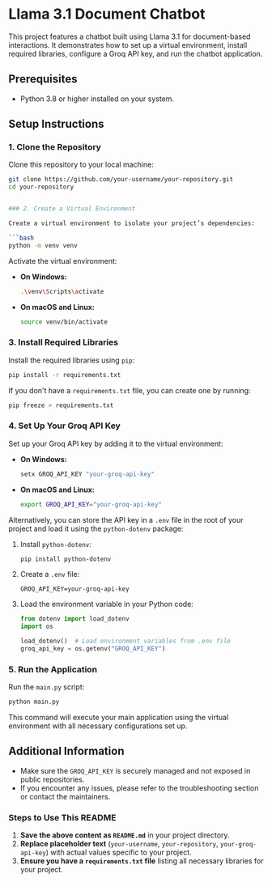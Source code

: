 # Llama 3.1 Document Chatbot

This project features a chatbot built using Llama 3.1 for document-based interactions. It demonstrates how to set up a virtual environment, install required libraries, configure a Groq API key, and run the chatbot application.

## Prerequisites

- Python 3.8 or higher installed on your system.

## Setup Instructions

### 1. Clone the Repository

Clone this repository to your local machine:

```bash
git clone https://github.com/your-username/your-repository.git
cd your-repository


### 2. Create a Virtual Environment

Create a virtual environment to isolate your project’s dependencies:

```bash
python -m venv venv
```

Activate the virtual environment:

- **On Windows:**

    ```bash
    .\venv\Scripts\activate
    ```

- **On macOS and Linux:**

    ```bash
    source venv/bin/activate
    ```

### 3. Install Required Libraries

Install the required libraries using `pip`:

```bash
pip install -r requirements.txt
```

If you don't have a `requirements.txt` file, you can create one by running:

```bash
pip freeze > requirements.txt
```

### 4. Set Up Your Groq API Key

Set up your Groq API key by adding it to the virtual environment:

- **On Windows:**

    ```bash
    setx GROQ_API_KEY "your-groq-api-key"
    ```

- **On macOS and Linux:**

    ```bash
    export GROQ_API_KEY="your-groq-api-key"
    ```

Alternatively, you can store the API key in a `.env` file in the root of your project and load it using the `python-dotenv` package:

1. Install `python-dotenv`:

    ```bash
    pip install python-dotenv
    ```

2. Create a `.env` file:

    ```plaintext
    GROQ_API_KEY=your-groq-api-key
    ```

3. Load the environment variable in your Python code:

    ```python
    from dotenv import load_dotenv
    import os

    load_dotenv()  # Load environment variables from .env file
    groq_api_key = os.getenv("GROQ_API_KEY")
    ```

### 5. Run the Application

Run the `main.py` script:

```bash
python main.py
```

This command will execute your main application using the virtual environment with all necessary configurations set up.

## Additional Information

- Make sure the `GROQ_API_KEY` is securely managed and not exposed in public repositories.
- If you encounter any issues, please refer to the troubleshooting section or contact the maintainers.

### Steps to Use This README

1. **Save the above content as `README.md`** in your project directory.
2. **Replace placeholder text** (`your-username`, `your-repository`, `your-groq-api-key`) with actual values specific to your project.
3. **Ensure you have a `requirements.txt` file** listing all necessary libraries for your project.

